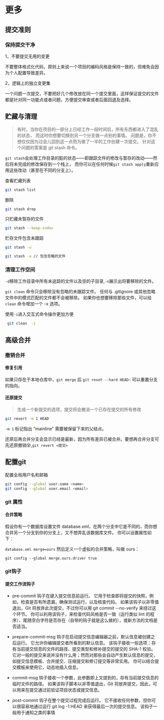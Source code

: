 # 更多

## 提交准则

### 保持提交干净

1，不要提交无用的变更

不要整体格式化代码，原则上来说一个项目的编码风格是保持一致的，但难免会因为个人配置导致差异。

2，逻辑上的独立变更集

一个问题一次提交，不要把好几个修改放在同一个提交里面，这样保证提交的文件都是针对同一功能点或者问题，方便提交审查或者后面回退及选择。

## 贮藏与清理

> 有时，当你在项目的一部分上已经工作一段时间后，所有东西都进入了混乱的状态， 而这时你想要切换到另一个分支做一点别的事情。 问题是，你不想仅仅因为过会儿回到这一点而为做了一半的工作创建一次提交。 针对这个问题的答案是 git stash 命令。

```git stash```会处理工作目录的脏的状态——即跟踪文件的修改与暂存的改动——然后将未完成的修改保存到一个栈上， 而你可以在任何时候```git stash apply```重新应用这些改动（甚至在不同的分支上）。

查看贮藏列表

```bash
git stash list
```

删除

```bash
git stash drop
```

只贮藏未暂存的文件

```bash
git stash --keep-index
```

贮存文件包含未跟踪

```bash
git stash -u

git stash -a // 包含忽略的文件
```

### 清理工作空间

```-d```移除工作目录中所有未追踪的文件以及空的子目录,```-n```展示出将要移除的文件。

```git clean``` 命令只会移除没有忽略的未跟踪文件。 任何与 .gitignore 或其他忽略文件中的模式匹配的文件都不会被移除。 如果你也想要移除那些文件，可以给 ```clean``` 命令增加一个 -x 选项。

使用```-i```进入交互式命令操作更加方便

```bash
 git clean  -i
```

## 高级合并

### 撤销合并

#### 修复引用

如果只存在于本地仓库中，```git merge``` 后 ```git reset --hard HEAD~``` 可以重置分支的指向。

#### 还原提交

> 生成一个新提交的选项，提交将会撤消一个已存在提交的所有修改

```bash
git revert -m 1 HEAD
```

```-m 1``` 标记指出 “mainline” 需要被保留下来的父结点。

还原后再合并分支会显示已经是最新，因为所有差异已被合并。要想再合并分支可先还原撤销😵,```git revert <提交>```

## 配置git

配置全局用户名和邮箱

```bash
git config --global user.name <name>
git config --global user.email <email>
```

### git 属性

#### 合并策略

假设你有一个数据库设置文件 database.xml，在两个分支中它是不同的，而你想合并另一个分支到你的分支上，又不想弄乱该数据库文件。 你可以设置属性如下：

```database.xml merge=ours```
然后定义一个虚拟的合并策略，叫做 ours：

```git config --global merge.ours.driver true```

### git钩子

#### 提交工作流钩子

- pre-commit 钩子在键入提交信息前运行。 它用于检查即将提交的快照，例如，检查是否有所遗漏，确保测试运行，以及核查代码。 如果该钩子以非零值退出，Git 将放弃此次提交，不过你可以用 git commit --no-verify 来绕过这个环节。 你可以利用该钩子，来检查代码风格是否一致（运行类似 lint 的程序）、尾随空白字符是否存在（自带的钩子就是这么做的），或新方法的文档是否适当。

- prepare-commit-msg 钩子在启动提交信息编辑器之前，默认信息被创建之后运行。 它允许你编辑提交者所看到的默认信息。 该钩子接收一些选项：存有当前提交信息的文件的路径、提交类型和修补提交的提交的 SHA-1 校验。 它对一般的提交来说并没有什么用；然而对那些会自动产生默认信息的提交，如提交信息模板、合并提交、压缩提交和修订提交等非常实用。 你可以结合提交模板来使用它，动态地插入信息。

- commit-msg 钩子接收一个参数，此参数即上文提到的，存有当前提交信息的临时文件的路径。 如果该钩子脚本以非零值退出，Git 将放弃提交，因此，可以用来在提交通过前验证项目状态或提交信息。

- post-commit 钩子在整个提交过程完成后运行。 它不接收任何参数，但你可以很容易地通过运行 git log -1 HEAD 来获得最后一次的提交信息。 该钩子一般用于通知之类的事情
